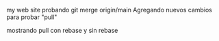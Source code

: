 my web site
probando git merge origin/main
Agregando nuevos cambios para probar "pull"

mostrando pull con rebase y sin rebase
